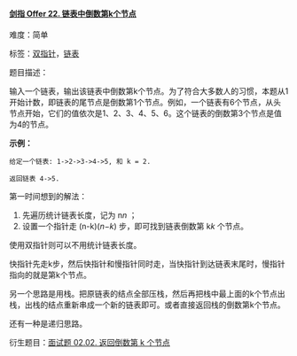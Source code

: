 #### [剑指 Offer 22. 链表中倒数第k个节点](https://leetcode-cn.com/problems/lian-biao-zhong-dao-shu-di-kge-jie-dian-lcof/)

难度：简单

标签：[双指针](../原理/双指针.md)，[链表](../原理/链表.md)

题目描述：

输入一个链表，输出该链表中倒数第k个节点。为了符合大多数人的习惯，本题从1开始计数，即链表的尾节点是倒数第1个节点。例如，一个链表有6个节点，从头节点开始，它们的值依次是1、2、3、4、5、6。这个链表的倒数第3个节点是值为4的节点。

**示例：**

```
给定一个链表: 1->2->3->4->5, 和 k = 2.

返回链表 4->5.
```

第一时间想到的解法：

1. 先遍历统计链表长度，记为 n*n* ；
2. 设置一个指针走 (n-k)(*n*−*k*) 步，即可找到链表倒数第 k*k* 个节点。

使用双指针则可以不用统计链表长度。

快指针先走k步，然后快指针和慢指针同时走，当快指针到达链表末尾时，慢指针指向的就是第k个节点。

另一个思路是用栈。把原链表的结点全部压栈，然后再把栈中最上面的k个节点出栈，出栈的结点重新串成一个新的链表即可。或者直接返回栈的倒数第k个节点。

还有一种是递归思路。

衍生题目：[面试题 02.02. 返回倒数第 k 个节点](https://leetcode-cn.com/problems/kth-node-from-end-of-list-lcci/)





